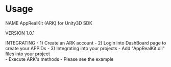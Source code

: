 Usage
=====
NAME
        AppRealKit (ARK) for Unity3D SDK

VERSION
        1.0.1

INTEGRATING
	- 1) Create an ARK account
	- 2) Login into DashBoard page to create your APPIDs
	- 3) Integrating into your projects
        	- Add "AppRealKit.dll" files into your project     
        	- Execute ARK's methods
        	- Please see the example